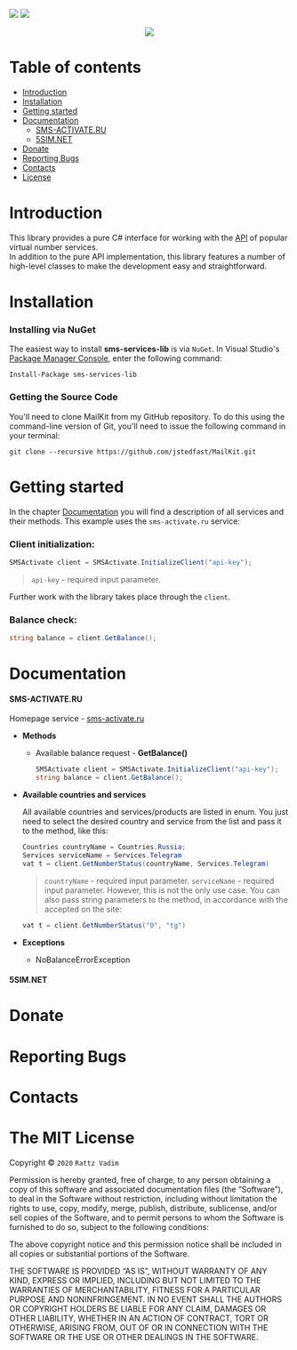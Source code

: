 [![](https://img.shields.io/github/license/rattzv/all-sms-services)](https://license)
[![](https://img.shields.io/badge/service-sms--activate-red.svg)](https://sms-activate.ru/?ref=131777)
<p align="center">
  <img src="https://sun1-86.userapi.com/UR7honv-VPfHipG5NBALuYUNOFiA8dtaLXv3mA/ajGvDqa6SeY.jpg">
</p>

# Table of contents
* [Introduction](#Introduction)
* [Installation](#Installation)
* [Getting started](#Getting-started)
* [Documentation](#Documentation)
    * [SMS-ACTIVATE.RU](#sms-activateru)
    * [5SIM.NET](#5simnet)
* [Donate](#Donate)
* [Reporting Bugs](#Reporting-Bugs)
* [Contacts](#Contacts)
* [License](#The-MIT-License)

# Introduction
This library provides a pure C# interface for working with the [API](https://en.wikipedia.org/wiki/API) of popular virtual number services.  
In addition to the pure API implementation, this library features a number of high-level classes to make the development easy and straightforward.

# Installation
### Installing via NuGet
The easiest way to install **sms-services-lib** is via `NuGet`.
In Visual Studio's [Package Manager Console](http://docs.nuget.org/docs/start-here/using-the-package-manager-console), enter the following command:
```
Install-Package sms-services-lib
```

### Getting the Source Code
You'll need to clone MailKit from my GitHub repository. To do this using the command-line version of Git, you'll need to issue the following command in your terminal:
```
git clone --recursive https://github.com/jstedfast/MailKit.git
```

# Getting started
In the chapter [Documentation](#Documentation) you will find a description of all services and their methods. This example uses the `sms-activate.ru` service:
### Client initialization:

```csharp
SMSActivate client = SMSActivate.InitializeClient("api-key");
```
>`api-key` - required input parameter.  

Further work with the library takes place through the `client`.
### Balance check:
```csharp
string balance = client.GetBalance();
```
# Documentation

#### SMS-ACTIVATE.RU
Homepage service - [sms-activate.ru](https://sms-activate.ru/?ref=131777)
- **Methods**  
  - Available balance request - **GetBalance()**
    ```csharp
    SMSActivate client = SMSActivate.InitializeClient("api-key");
    string balance = client.GetBalance();
    ```
- **Available countries and services**

  All available countries and services/products are listed in enum. You just need to select the desired country and service from the list and pass it to the method, like this:
  ```csharp
  Countries countryName = Countries.Russia;
  Services serviceName = Services.Telegram
  vat t = client.GetNumberStatus(countryName, Services.Telegram)
  ```
  > `countryName` - required input parameter.
  > `serviceName` - required input parameter.
  However, this is not the only use case. You can also pass string parameters to the method, in accordance with the accepted on the site:
  ```csharp
  vat t = client.GetNumberStatus("0", "tg")
  ```
- **Exceptions**
  - NoBalanceErrorException

#### 5SIM.NET
# Donate
# Reporting Bugs
# Contacts
# The MIT License

Copyright © `2020` `Rattz Vadim`

Permission is hereby granted, free of charge, to any person
obtaining a copy of this software and associated documentation
files (the “Software”), to deal in the Software without
restriction, including without limitation the rights to use,
copy, modify, merge, publish, distribute, sublicense, and/or sell
copies of the Software, and to permit persons to whom the
Software is furnished to do so, subject to the following
conditions:

The above copyright notice and this permission notice shall be
included in all copies or substantial portions of the Software.

THE SOFTWARE IS PROVIDED “AS IS”, WITHOUT WARRANTY OF ANY KIND,
EXPRESS OR IMPLIED, INCLUDING BUT NOT LIMITED TO THE WARRANTIES
OF MERCHANTABILITY, FITNESS FOR A PARTICULAR PURPOSE AND
NONINFRINGEMENT. IN NO EVENT SHALL THE AUTHORS OR COPYRIGHT
HOLDERS BE LIABLE FOR ANY CLAIM, DAMAGES OR OTHER LIABILITY,
WHETHER IN AN ACTION OF CONTRACT, TORT OR OTHERWISE, ARISING
FROM, OUT OF OR IN CONNECTION WITH THE SOFTWARE OR THE USE OR
OTHER DEALINGS IN THE SOFTWARE.
